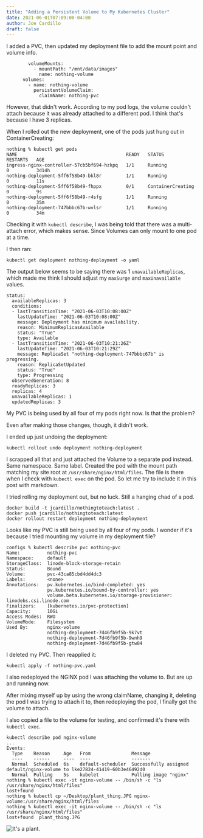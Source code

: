 ```yaml
---
title: "Adding a Persistent Volume to My Kubernetes Cluster"
date: 2021-06-01T07:09:00-04:00
author: Joe Cardillo
draft: false
---
```


I added a PVC, then updated my deployment file to add the mount point and volume info.

```
        volumeMounts:
          - mountPath: "/mnt/data/images"
            name: nothing-volume
      volumes:
        - name: nothing-volume
          persistentVolumeClaim:
            claimName: nothing-pvc
```

However, that didn't work. According to my pod logs, the volume couldn't attach because it was already attached to a different pod. I think that's because I have 3 replicas.

When I rolled out the new deployment, one of the pods just hung out in ContainerCreating:

```
nothing % kubectl get pods
NAME                                        READY   STATUS              RESTARTS   AGE
ingress-nginx-controller-57cb5bf694-hzkpq   1/1     Running             0          3d14h
nothing-deployment-5ff6f58b49-bkl8r         1/1     Running             0          11s
nothing-deployment-5ff6f58b49-fhppx         0/1     ContainerCreating   0          9s
nothing-deployment-5ff6f58b49-r4sfg         1/1     Running             0          35m
nothing-deployment-747bbbc67b-wvlsr         1/1     Running             0          34m
```

Checking it with `kubectl describe`, I was being told that there was a multi-attach error, which makes sense. Since Volumes can only mount to one pod at a time.

I then ran:

`kubectl get deployment nothing-deployment -o yaml`

The output below seems to be saying there was 1 `unavailableReplicas`, which made me think I should adjust my `maxSurge` and `maxUnavailable` values.

```
status:
  availableReplicas: 3
  conditions:
  - lastTransitionTime: "2021-06-03T10:08:00Z"
    lastUpdateTime: "2021-06-03T10:08:00Z"
    message: Deployment has minimum availability.
    reason: MinimumReplicasAvailable
    status: "True"
    type: Available
  - lastTransitionTime: "2021-06-03T10:21:26Z"
    lastUpdateTime: "2021-06-03T10:21:29Z"
    message: ReplicaSet "nothing-deployment-747bbbc67b" is progressing.
    reason: ReplicaSetUpdated
    status: "True"
    type: Progressing
  observedGeneration: 8
  readyReplicas: 3
  replicas: 4
  unavailableReplicas: 1
  updatedReplicas: 3
```

My PVC is being used by all four of my pods right now. Is that the problem?

Even after making those changes, though, it didn't work.

I ended up just undoing the deployment:

`kubectl rollout undo deployment nothing-deployment`

I scrapped all that and just attached the Volume to a separate pod instead. Same namespace. Same label. Created the pod with the mount path matching my site root at `/usr/share/nginx/html/files`. The file is there when I check with `kubectl exec` on the pod. So let me try to include it in this post with markdown.

I tried rolling my deployment out, but no luck. Still a hanging chad of a pod.

```
docker build -t jcardillo/nothingtoteach:latest .
docker push jcardillo/nothingtoteach:latest
docker rollout restart deployment nothing-deployment
```

Looks like my PVC is still being used by all four of my pods. I wonder if it's because I tried mounting my volume in my deployment file?

```
configs % kubectl describe pvc nothing-pvc
Name:          nothing-pvc
Namespace:     default
StorageClass:  linode-block-storage-retain
Status:        Bound
Volume:        pvc-43ca85cbd4dd4dc3
Labels:        <none>
Annotations:   pv.kubernetes.io/bind-completed: yes
               pv.kubernetes.io/bound-by-controller: yes
               volume.beta.kubernetes.io/storage-provisioner: linodebs.csi.linode.com
Finalizers:    [kubernetes.io/pvc-protection]
Capacity:      10Gi
Access Modes:  RWO
VolumeMode:    Filesystem
Used By:       nginx-volume
               nothing-deployment-7d46fb9f5b-9k7vt
               nothing-deployment-7d46fb9f5b-9wnh9
               nothing-deployment-7d46fb9f5b-gtw84
```

I deleted my PVC. Then reapplied it:

`kubectl apply -f nothing-pvc.yaml`

I also redeployed the NGINX pod I was attaching the volume to. But are up and running now.

After mixing myself up by using the wrong claimName, changing it, deleting the pod I was trying to attach it to, then redeploying the pod, I finally got the volume to attach.

I also copied a file to the volume for testing, and confirmed it's there with `kubectl exec`.
```
kubectl describe pod nginx-volume
...
Events:
  Type    Reason     Age   From               Message
  ----    ------     ----  ----               -------
  Normal  Scheduled  6s    default-scheduler  Successfully assigned default/nginx-volume to lke27824-41419-60b3e46492d0
  Normal  Pulling    5s    kubelet            Pulling image "nginx"
nothing % kubectl exec -it nginx-volume -- /bin/sh -c "ls /usr/share/nginx/html/files"
lost+found
nothing % kubectl cp ~/Desktop/plant_thing.JPG nginx-volume:/usr/share/nginx/html/files
nothing % kubectl exec -it nginx-volume -- /bin/sh -c "ls /usr/share/nginx/html/files"
lost+found  plant_thing.JPG
```

![It's a plant.](/plant_thing.JPG)

